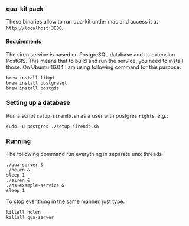 ### qua-kit pack

These binaries allow to run qua-kit under mac and access it
at `http://localhost:3000`.

#### Requirements

The siren service is based on PostgreSQL database and its extension PostGIS.
This means that to build and run the service, you need to install those.
On Ubuntu 16.04 I am using following command for this purpose:
```
brew install libgd
brew install postgresql
brew install postgis
```


### Setting up a database

Run a script `setup-sirendb.sh` as a user with postgres `rights`, e.g.:
```
sudo -u postgres ./setup-sirendb.sh
```

### Running
The following command run everything in separate unix threads
```
./qua-server &
./helen &
sleep 1
./siren &
./hs-example-service &
sleep 1
```
To stop everithing in the same manner, just type:
```
killall helen
killall qua-server
```

